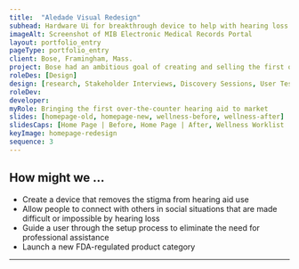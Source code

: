 ```yaml
---
title:  "Aledade Visual Redesign"
subhead: Hardware Ui for breakthrough device to help with hearing loss 
imageAlt: Screenshot of MIB Electronic Medical Records Portal
layout: portfolio_entry
pageType: portfolio_entry
client: Bose, Framingham, Mass.
project: Bose had an ambitious goal of creating and selling the first over-the counter hearing aid. It needed to be discreet, comfortable and stylish. It also needed to be dead-easy to use. I designed on-device controls -- boiling complex ideas down to a single button action -- so a user could quickly and easily access life-changing features. 
roleDes: [Design]
design: [research, Stakeholder Interviews, Discovery Sessions, User Testing, Documentation]
roleDev: 
developer: 
myRole: Bringing the first over-the-counter hearing aid to market
slides: [homepage-old, homepage-new, wellness-before, wellness-after]
slidesCaps: [Home Page | Before, Home Page | After, Wellness Worklist | After, Wellness Worklist | Before]
keyImage: homepage-redesign
sequence: 3
---
```

## How might we ...

* Create a device that removes the stigma from hearing aid use
* Allow people to connect with others in social situations that are made difficult or impossible by hearing loss
* Guide a user through the setup process to eliminate the need for professional assistance 
* Launch a new FDA-regulated product category

___